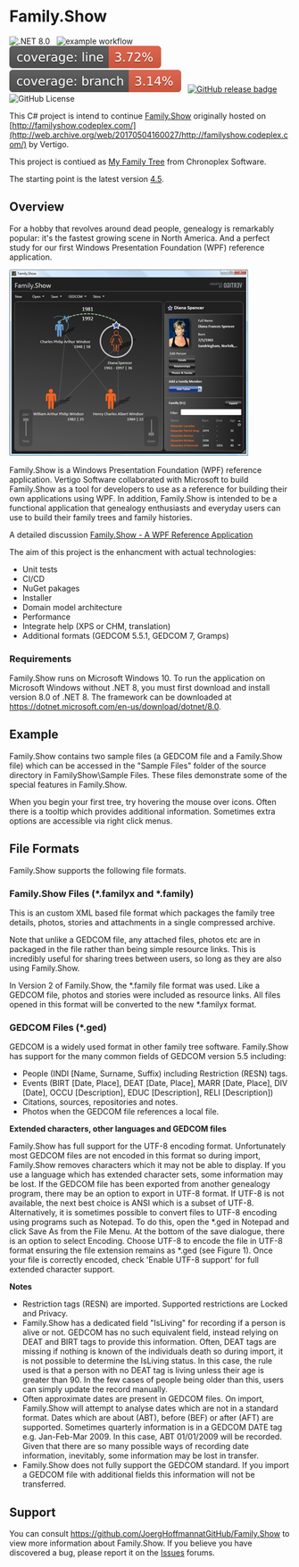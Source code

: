# Family.Show

![.NET 8.0](https://img.shields.io/badge/Version-.NET%208.0-informational?style=flat&logo=dotnet)
&nbsp;
![example workflow](https://github.com/JoergHoffmannatGitHub/Family.Show/actions/workflows/ci-cd.yml/badge.svg)
&nbsp;
[![Line Coverage Status](./coverage-badge-line.svg)](https://github.com/JoergHoffmannatGitHub/Family.Show/)
&nbsp;
[![Branch Coverage Status](./coverage-badge-branch.svg)](https://github.com/JoergHoffmannatGitHub/Family.Show/)
&nbsp;
[![GitHub release badge](https://badgen.net/github/release/JoergHoffmannatGitHub/Family.Show/stable)](https://github.com/JoergHoffmannatGitHub/Family.Show/releases/latest)
&nbsp;
![GitHub License](https://img.shields.io/github/license/JoergHoffmannatGitHub/Family.Show)

<!-- ![Windows badge](misc/badge-windows.svg) -->

This C# project is intend to continue [Family.Show](https://github.com/JoergHoffmannatGitHub/CodePlex_FamilyShow) originally hosted on [http://familyshow.codeplex.com/](http://web.archive.org/web/20170504160027/http://familyshow.codeplex.com/) by Vertigo.

This project is contiued as [My Family Tree](https://chronoplexsoftware.com/myfamilytree/) from Chronoplex Software.

The starting point is the latest version [4.5](https://github.com/JoergHoffmannatGitHub/CodePlex_FamilyShow/tree/main/4.0).

## Overview

For a hobby that revolves around dead people, genealogy is remarkably popular: it's the fastest growing scene in North America. And a perfect study for our first Windows Presentation Foundation (WPF) reference application.

![Alt text](./FamilyShowDetail-1.jpg?raw=true)

Family.Show is a Windows Presentation Foundation (WPF) reference application. Vertigo Software collaborated with Microsoft to build Family.Show as a tool for developers to use as a reference for building their own applications using WPF. In addition, Family.Show is intended to be a functional application that genealogy enthusiasts and everyday users can use to build their family trees and family histories.

A detailed discussion [Family.Show - A WPF Reference Application](https://github.com/JoergHoffmannatGitHub/CodePlex_FamilyShow/blob/main/Family.Show%20-%20A%20WPF%20Reference%20Application.pdf)

The aim of this project is the enhancment with actual technologies:

- Unit tests
- CI/CD
- NuGet pakages
- Installer
- Domain model architecture
- Performance
- Integrate help (XPS or CHM, translation)
- Additional formats (GEDCOM 5.5.1, GEDCOM 7, Gramps)

### Requirements

Family.Show runs on Microsoft Windows 10. To run the application on Microsoft Windows without .NET 8, you must first download and install version 8.0 of .NET 8. The framework can be downloaded at https://dotnet.microsoft.com/en-us/download/dotnet/8.0.

## Example

Family.Show contains two sample files (a GEDCOM file and a Family.Show file) which can be accessed in the "Sample Files" folder of the source directory in FamilyShow\Sample Files. These files demonstrate some of the special features in Family.Show.

When you begin your first tree, try hovering the mouse over icons. Often there is a tooltip which provides additional information. Sometimes extra options are accessible via right click menus.

## File Formats

Family.Show supports the following file formats.

### Family.Show Files (*.familyx and *.family)

This is an custom XML based file format which packages the family tree details, photos, stories and attachments in a single compressed archive.

Note that unlike a GEDCOM file, any attached files, photos etc are in packaged in the file rather than being simple resource links. This is incredibly useful for sharing trees between users, so long as they are also using Family.Show.

In Version 2 of Family.Show, the *.family file format was used. Like a GEDCOM file, photos and stories were included as resource links. All files opened in this format will be converted to the new *.familyx format.

### GEDCOM Files (*.ged)

GEDCOM is a widely used format in other family tree software. Family.Show has support for the many common fields of GEDCOM version 5.5 including:

- People (INDI [Name, Surname, Suffix) including Restriction (RESN) tags.
- Events (BIRT [Date, Place], DEAT [Date, Place], MARR [Date, Place], DIV [Date], OCCU [Description], EDUC [Description], RELI [Description])
- Citations, sources, repositories and notes.
- Photos when the GEDCOM file references a local file.

**Extended characters, other languages and GEDCOM files**

Family.Show has full support for the UTF-8 encoding format. Unfortunately most GEDCOM files are not encoded in this format so during import, Family.Show removes characters which it may not be able to display. If you use a language which has extended character sets, some information may be lost. If the GEDCOM file has been exported from another genealogy program, there may be an option to export in UTF-8 format. If UTF-8 is not available, the next best choice is ANSI which is a subset of UTF-8. Alternatively, it is sometimes possible to convert files to UTF-8 encoding using programs such as Notepad. To do this, open the *.ged in Notepad and click Save As from the File Menu. At the bottom of the save dialogue, there is an option to select Encoding. Choose UTF-8 to encode the file in UTF-8 format ensuring the file extension remains as *.ged (see Figure 1). Once your file is correctly encoded, check 'Enable UTF-8 support' for full extended character support.

**Notes**

- Restriction tags (RESN) are imported. Supported restrictions are Locked and Privacy.
- Family.Show has a dedicated field "IsLiving" for recording if a person is alive or not. GEDCOM has no such equivalent field, instead relying on DEAT and BIRT tags to provide this information. Often, DEAT tags are missing if nothing is known of the individuals death so during import, it is not possible to determine the IsLiving status. In this case, the rule used is that a person with no DEAT tag is living unless their age is greater than 90. In the few cases of people being older than this, users can simply update the record manually.
- Often approximate dates are present in GEDCOM files. On import, Family.Show will attempt to analyse dates which are not in a standard format. Dates which are about (ABT), before (BEF) or after (AFT) are supported. Sometimes quarterly information is in a GEDCOM DATE tag e.g. Jan-Feb-Mar 2009. In this case, ABT 01/01/2009 will be recorded. Given that there are so many possible ways of recording date information, inevitably, some information may be lost in transfer. 
- Family.Show does not fully support the GEDCOM standard. If you import a GEDCOM file with additional fields this information will not be transferred.

## Support

You can consult https://github.com/JoergHoffmannatGitHub/Family.Show to view more information about Family.Show.
If you believe you have discovered a bug, please report it on the [Issues](https://github.com/JoergHoffmannatGitHub/Family.Show/issues) forums.
